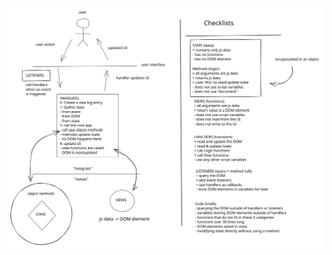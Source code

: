 [![architecture diagram](./architecture-diagram.svg)](https://excalidraw.com/#json=5132972885803008,sZ0-NqyrA-VQCGqUU8NZFg)
